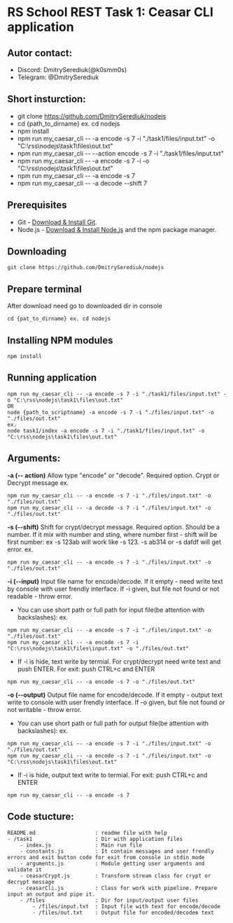 # RS School REST Task 1: Ceasar CLI application

## Autor contact:
 - Discord:    DmitrySerediuk(@k0smm0s) 
 - Telegram:   @DmitrySerediuk

 ## Short insturction:
- git clone https://github.com/DmitrySerediuk/nodejs
- cd {path_to_dirname} ex. cd nodejs
- npm install 
- npm run my_caesar_cli -- -a encode -s 7 -i "./task1/files/input.txt" -o "C:\rss\nodejs\task1\files\out.txt" 
- npm run my_caesar_cli -- --action encode -s 7 -i "./task1/files/input.txt"
- npm run my_caesar_cli -- -a encode -s 7 -i -o "C:\rss\nodejs\task1\files\out.txt" 
- npm run my_caesar_cli -- -a encode -s 7
- npm run my_caesar_cli -- -a decode --shift 7

## Prerequisites

- Git - [Download & Install Git](https://git-scm.com/downloads).
- Node.js - [Download & Install Node.js](https://nodejs.org/en/download/) and the npm package manager.

## Downloading

```
git clone https://github.com/DmitrySerediuk/nodejs
```

## Prepare terminal
After download need go to downloaded dir in console

```
cd {pat_to_dirname} ex. cd nodejs
```

## Installing NPM modules

```
npm install 
```

## Running application

```
npm run my_caesar_cli -- -a encode -s 7 -i "./task1/files/input.txt" -o "C:\rss\nodejs\task1\files\out.txt" 
OR
node {path_to_scriptname} -a encode -s 7 -i "./files/input.txt" -o "./files/out.txt"
ex.
node task1/index -a encode -s 7 -i "./task1/files/input.txt" -o "C:\rss\nodejs\task1\files\out.txt"
```

## Arguments:
**-a (-- action)** Allow type "encode" or "decode". Required option. Crypt or Decrypt message
ex.
```
npm run my_caesar_cli -- -a encode -s 7 -i "./files/input.txt" -o "./files/out.txt"
npm run my_caesar_cli -- -a decode -s 7 -i "./files/input.txt" -o "./files/out.txt" 
```

**-s (--shift)** Shift for crypt/decrypt message. Required option. Should be a number. If it mix with number and sting, where number first - shift will be first number: ex -s 123ab will work like -s 123. -s ab314 or -s dafdf will get error.
ex.
```
npm run my_caesar_cli -- -a encode -s 7 -i "./files/input.txt" -o "./files/out.txt"
```

**-i (--input)** Input file name for encode/decode. If it empty - need write text by console with user frendly interface. If -i given, but file not found or not readable - throw error.
- You can use short path or full path for input file(be attention with backslashes):
ex.
```
npm run my_caesar_cli -- -a encode -s 7 -i "./files/input.txt" -o "./files/out.txt"
npm run my_caesar_cli -- -a encode -s 7 -i "C:\rss\nodejs\task1\files\input.txt" -o "./files/out.txt"
```
- If -i is hide, text write by termial. For crypt/decrypt need write text and push ENTER. For exit: push CTRL+с and ENTER
```
npm run my_caesar_cli -- -a encode -s 7 -o "./files/out.txt"
```

**-o (--output)** Output file name for encode/decode. If it empty - output text write to console with user frendly interface. If -o given, but file not found or not writable - throw error.
- You can use short path or full path for output file(be attention with backslashes):
ex.
```
npm run my_caesar_cli -- -a encode -s 7 -i "./files/input.txt" -o "./files/out.txt"
npm run my_caesar_cli -- -a encode -s 7 -i "./files/input.txt" -o "C:\rss\nodejs\task1\files\out.txt"
```

- If -i is hide, output text write to termial.  For exit: push CTRL+с and ENTER
```
npm run my_caesar_cli -- -a encode -s 7
```

## Code stucture:
    README.md                   : readme file with help
    - /task1                    : Dir with application files
        - index.js              : Main run file
        - constants.js          : It contain messages and user frendly errors and exit button code for exit from console in stdin mode
        - arguments.js          : Module getting user arguments and validate it
        - ceasarCrypt.js        : Transform stream class for crypt or decrypt message
        - ceasarCli.js          : Class for work with pipeline. Prepare input an output and pipe it.
        - /files                : Dir for input/output user files
            - /files/input.txt  : Input file with text for encode/decode
            - /files/out.txt    : Output file for encoded/decodeв text 
    